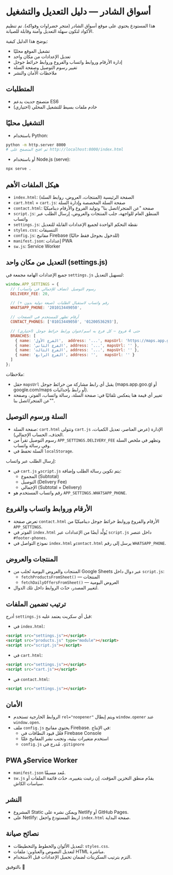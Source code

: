 # أسواق الشادر — دليل التعديل والتشغيل

هذا المستودع يحتوي على موقع أسواق الشادر (متجر خضراوات وفواكه). تم تنظيم الأكواد لتكون سهلة التعديل وآمنة وقابلة للصيانة.

يوضح هذا الدليل كيفية:
- تشغيل الموقع محليًا
- تعديل الإعدادات من مكان واحد
- إدارة الأرقام وروابط واتساب والفروع وروابط خرائط جوجل
- تغيير رسوم التوصيل وصفحة السلة
- ملاحظات الأمان والنشر

## المتطلبات
- متصفح حديث يدعم ES6
- خادم ملفات بسيط للتشغيل المحلي (اختياري)

## التشغيل محليًا
- باستخدام Python:
```bash
python -m http.server 8000
# ثم افتح المتصفح على http://localhost:8000/index.html
```
- أو باستخدام Node.js (serve):
```bash
npx serve .
```

## هيكل الملفات الأهم
- `index.html`: الصفحة الرئيسية (المنتجات، العروض، روابط السلة)
- `cart.html` + `cart.js`: صفحة السلة المخصصة وإدارة السلة
- `contact.html`: صفحة "عن المتجر/اتصل بنا" وتوليد الفروع والأرقام ديناميكيًا
- `script.js`: المنطق العام للواجهة، جلب المنتجات والعروض، إرسال الطلب عبر واتساب
- `settings.js`: نقطة التحكم الواحدة لجميع الإعدادات القابلة للتعديل
- `styles.css`: التنسيقات
- `config.js`: مفاتيح Firebase (للدخول بجوجل فقط حاليًا)
- `manifest.json`: إعدادات PWA
- `sw.js`: Service Worker

## التعديل من مكان واحد (settings.js)
جميع الإعدادات الهامة مجمعة في `settings.js` لتسهيل التعديل:
```javascript
window.APP_SETTINGS = {
  // رسوم التوصيل (تضاف للإجمالي في واتساب)
  DELIVERY_FEE: 20,

  // رقم واتساب لاستقبال الطلبات (صيغة دولية بدون +)
  WHATSAPP_PHONE: '201013449050',

  // أرقام تظهر للمستخدم في الصفحات
  CONTACT_PHONES: ['01013449050', '01200536293'],

  // حتى 4 فروع — كل فرع به اسم/عنوان ورابط خرائط جوجل (اختياري)
  BRANCHES: [
    { name: 'الفرع الأول',  address: '...', mapsUrl: 'https://maps.app.goo.gl/XXXX' },
    { name: 'الفرع الثاني', address: '...', mapsUrl: '' },
    { name: 'الفرع الثالث', address: '...', mapsUrl: '' },
    { name: 'الفرع الرابع', address: '',   mapsUrl: '' }
  ]
};
```
ملاحظات:
- حقل `mapsUrl` يقبل أي رابط مشاركة من خرائط جوجل (maps.app.goo.gl أو google.com/maps أو رابط بإحداثيات).
- تغيير أي قيمة هنا ينعكس تلقائيًا في: صفحة السلة، رسالة واتساب، الفوتر، وصفحة "عن المتجر/اتصل بنا".

## السلة ورسوم التوصيل
- صفحة السلة: `cart.html` وتتولى `cart.js` الإدارة (عرض العناصر، تعديل الكميات، الحذف، الحساب الإجمالي).
- رسوم التوصيل تقرأ من `APP_SETTINGS.DELIVERY_FEE` وتظهر في ملخص السلة وفي رسالة واتساب.
- السلة تحفظ في `localStorage`.

إرسال الطلب عبر واتساب:
- في `cart.js` و`script.js` يتم تكوين رسالة الطلب وإضافة:
  - المجموع (Subtotal)
  - التوصيل (Delivery Fee)
  - الإجمالي (Subtotal + Delivery)
- رقم واتساب المستخدم هو `APP_SETTINGS.WHATSAPP_PHONE`.

## الأرقام وروابط واتساب والفروع
- تعرض صفحة `contact.html` الأرقام والفروع وروابط خرائط جوجل ديناميكيًا من `APP_SETTINGS`.
- الفوتر في `index.html` يُولَّد أيضًا من الإعدادات عبر `script.js` داخل عنصر `#footer-phones`.
- نموذج التواصل في `index.html` و`contact.html` يرسل إلى رقم `WHATSAPP_PHONE`.

## المنتجات والعروض
- المنتجات والعروض اليومية تُجلب من Google Sheets عبر دوال داخل `script.js`:
  - `fetchProductsFromSheet()` — المنتجات
  - `fetchDailyOffersFromSheet()` — العروض اليومية
- لتغيير المصدر، حدّث الروابط داخل تلك الدوال.

## ترتيب تضمين الملفات
أدرج `settings.js` قبل أي سكربت يعتمد عليه:
- في `index.html`:
```html
<script src="settings.js"></script>
<script src="products.js" type="module"></script>
<script src="script.js"></script>
```
- في `cart.html`:
```html
<script src="settings.js"></script>
<script src="cart.js"></script>
```
- في `contact.html`:
```html
<script src="settings.js"></script>
```

## الأمان
- الروابط الخارجية تستخدم `rel="noopener"` ويتم إبطال `window.opener` عند `window.open`.
- ملف `config.js` يحتوي مفاتيح Firebase. في الإنتاج:
  - فعّل قيود النطاقات في Firebase Console
  - استخدم متغيرات بيئية، وتجنب نشر المفاتيح علنًا
  - `config.js` مُدرج في `.gitignore`

## PWA وService Worker
- `manifest.json` مُعد مسبقًا.
- `sw.js` يقدّم منطق التخزين المؤقت. إن رغبت بتغييره، حدّث قائمة الملفات أو سياسات الكاش.

## النشر
- المشروع Static ويمكن نشره على Netlify أو GitHub Pages.
- على Netlify: اربط المستودع واجعل `index.html` صفحة البداية.

## نصائح صيانة
- لتعديل الألوان والخطوط والتخطيطات: `styles.css`.
- لتعديل النصوص والعناوين: ملفات HTML مباشرة.
- التزم بترتيب السكربتات لضمان تحميل الإعدادات قبل الاستخدام.

بالتوفيق 🌿
